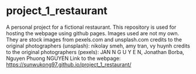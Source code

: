 # project_1_restaurant
A personal project for a fictional restaurant. This repository is used for hosting the webpage using github pages. 
Images used are not my own. They are stock images from pexels.com and unsplash.com
credits to the original photographers (unsplash): nikolay smeh, amy tran, vy huynh
credits to the original photographers (pexels): JAN N G U Y E N, Jonathan Borba, Nguyen Phuong NGUYEN 
Link to the webpage: https://sunwukong97.github.io/project_1_restaurant/

